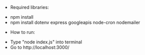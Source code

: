+ Required libraries:
- npm install
- npm install dotenv express googleapis node-cron nodemailer
+ How to run:
- Type "node index.js" into terminal
- Go to http://localhost:3000/